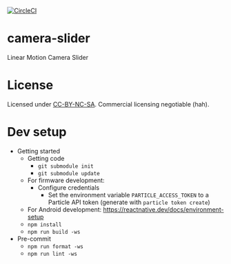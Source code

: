 [![CircleCI](https://circleci.com/gh/rgiese/camera-slider/tree/master.svg?style=shield)](https://circleci.com/gh/rgiese/camera-slider/tree/master)

# camera-slider

Linear Motion Camera Slider

# License

Licensed under [CC-BY-NC-SA](LICENSE.md). Commercial licensing negotiable (hah).

# Dev setup

- Getting started
  - Getting code
    - `git submodule init`
    - `git submodule update`
  - For firmware development:
    - Configure credentials
      - Set the environment variable `PARTICLE_ACCESS_TOKEN` to a Particle API token (generate with `particle token create`)
  - For Android development: https://reactnative.dev/docs/environment-setup
  - `npm install`
  - `npm run build -ws`
- Pre-commit
  - `npm run format -ws`
  - `npm run lint -ws`
